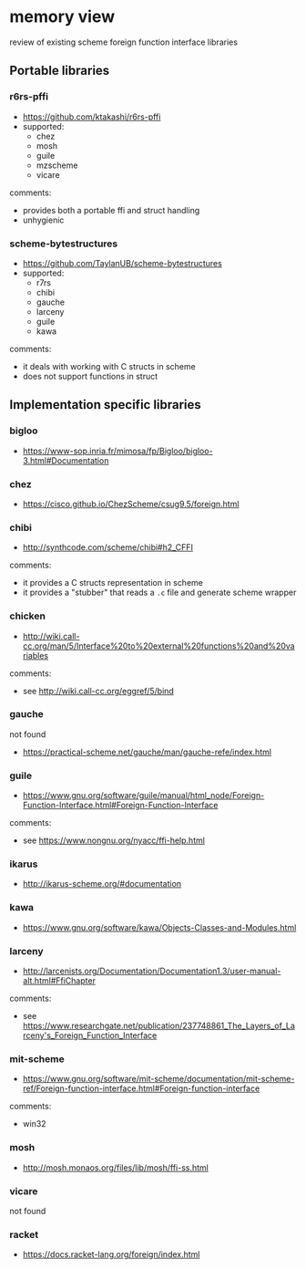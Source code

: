 # memory view

review of existing scheme foreign function interface libraries

## Portable libraries

### r6rs-pffi

- https://github.com/ktakashi/r6rs-pffi
- supported:
  - chez
  - mosh
  - guile
  - mzscheme
  - vicare

comments:
  - provides both a portable ffi and struct handling
  - unhygienic

### scheme-bytestructures

- https://github.com/TaylanUB/scheme-bytestructures
- supported:
  - r7rs
  - chibi
  - gauche
  - larceny
  - guile
  - kawa

comments:
  - it deals with working with C structs in scheme
  - does not support functions in struct

## Implementation specific libraries

### bigloo

- https://www-sop.inria.fr/mimosa/fp/Bigloo/bigloo-3.html#Documentation

### chez

- https://cisco.github.io/ChezScheme/csug9.5/foreign.html

### chibi

- http://synthcode.com/scheme/chibi#h2_CFFI

comments:

- it provides a C structs representation in scheme
- it provides a "stubber" that reads a `.c` file and generate scheme
  wrapper

### chicken

- http://wiki.call-cc.org/man/5/Interface%20to%20external%20functions%20and%20variables

comments:

- see http://wiki.call-cc.org/eggref/5/bind

### gauche

not found

- https://practical-scheme.net/gauche/man/gauche-refe/index.html

### guile

- https://www.gnu.org/software/guile/manual/html_node/Foreign-Function-Interface.html#Foreign-Function-Interface

comments:

- see https://www.nongnu.org/nyacc/ffi-help.html

### ikarus

- http://ikarus-scheme.org/#documentation

### kawa

- https://www.gnu.org/software/kawa/Objects-Classes-and-Modules.html

### larceny

- http://larcenists.org/Documentation/Documentation1.3/user-manual-alt.html#FfiChapter

comments:

- see https://www.researchgate.net/publication/237748861_The_Layers_of_Larceny's_Foreign_Function_Interface

### mit-scheme

- https://www.gnu.org/software/mit-scheme/documentation/mit-scheme-ref/Foreign-function-interface.html#Foreign-function-interface

comments:

- win32

### mosh

- http://mosh.monaos.org/files/lib/mosh/ffi-ss.html

### vicare

not found

### racket

- https://docs.racket-lang.org/foreign/index.html

